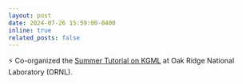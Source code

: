 ```yaml
---
layout: post
date: 2024-07-26 15:59:00-0400
inline: true
related_posts: false
---
```


:zap: Co-organized the [Summer Tutorial on KGML](https://sites.google.com/stevens.edu/kgmlsummertutorial) at Oak Ridge National Laboratory (ORNL).
